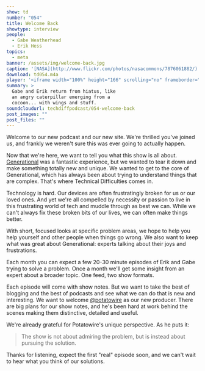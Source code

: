 ```yaml
---
show: td
number: "054"
title: Welcome Back
showtype: interview
people:
  - Gabe Weatherhead
  - Erik Hess
topics:
  - meta
banner: /assets/img/welcome-back.jpg
caption: '[NASA](http://www.flickr.com/photos/nasacommons/7876061882/)'
download: td054.m4a
player: '<iframe width="100%" height="166" scrolling="no" frameborder="no" src="https://w.soundcloud.com/player/?url=https%3A//api.soundcloud.com/tracks/125811538&amp;color=ff6600&amp;auto_play=false&amp;show_artwork=true"></iframe>'
summary: >
  Gabe and Erik return from hiatus, like
  an angry caterpillar emerging from a
  cocoon... with wings and stuff.
soundcloudurl: techdiffpodcast/054-welcome-back
post_images: ""
post_files: ""
---
```


Welcome to our new podcast and our new site. We're thrilled you've joined us, and frankly we weren't sure this was ever going to actually happen.

Now that we're here, we want to tell you what this show is all about. [Generational](http://www.70decibels.com/generational/) was a fantastic experience, but we wanted to tear it down and make something totally new and unique. We wanted to get to the core of Generational, which has always been about trying to understand things that are complex. That's where Technical Difficulties comes in.

Technology is hard. Our devices are often frustratingly broken for us or our loved ones. And yet we're all compelled by necessity or passion to live in this frustrating world of tech and muddle through as best we can. While we can't always fix these broken bits of our lives, we can often make things better. 

With short, focused looks at specific problem areas, we hope to help you help yourself and other people when things go wrong. We also want to keep what was great about Generational: experts talking about their joys and frustrations.

Each month you can expect a few 20-30 minute episodes of Erik and Gabe trying to solve a problem. Once a month we'll get some insight from an expert about a broader topic. One feed, two show formats.

Each episode will come with show notes. But we want to take the best of blogging and the best of podcasts and see what we can do that is new and interesting. We want to welcome [@potatowire](http://twitter.com/potatowire) as our new producer. There are big plans for our show notes, and he's been hard at work behind the scenes making them distinctive, detailed and useful. 

We're already grateful for Potatowire's unique perspective. As he puts it:

> The show is not about admiring the problem, but is instead about pursuing the solution.

Thanks for listening, expect the first "real" episode soon, and we can't wait to hear what you think of our solutions.